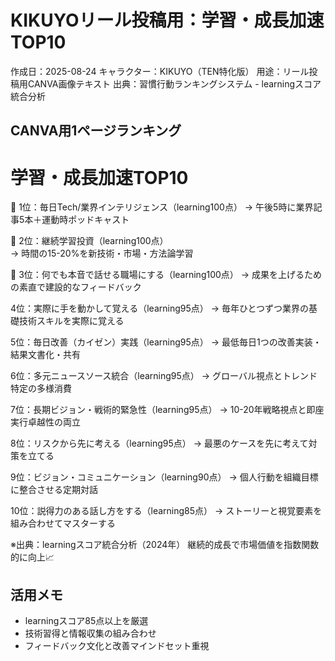 # KIKUYOリール投稿用：学習・成長加速TOP10

作成日：2025-08-24
キャラクター：KIKUYO（TEN特化版）
用途：リール投稿用CANVA画像テキスト
出典：習慣行動ランキングシステム - learningスコア統合分析

## CANVA用1ページランキング

# 学習・成長加速TOP10

🥇 1位：毎日Tech/業界インテリジェンス（learning100点）
   → 午後5時に業界記事5本＋運動時ポッドキャスト

🥈 2位：継続学習投資（learning100点）  
   → 時間の15-20%を新技術・市場・方法論学習

🥉 3位：何でも本音で話せる職場にする（learning100点）
   → 成果を上げるための素直で建設的なフィードバック

4位：実際に手を動かして覚える（learning95点）
    → 毎年ひとつずつ業界の基礎技術スキルを実際に覚える

5位：毎日改善（カイゼン）実践（learning95点）
    → 最低毎日1つの改善実装・結果文書化・共有

6位：多元ニュースソース統合（learning95点）
    → グローバル視点とトレンド特定の多様消費

7位：長期ビジョン・戦術的緊急性（learning95点）
    → 10-20年戦略視点と即座実行卓越性の両立

8位：リスクから先に考える（learning95点）
    → 最悪のケースを先に考えて対策を立てる

9位：ビジョン・コミュニケーション（learning90点）
    → 個人行動を組織目標に整合させる定期対話

10位：説得力のある話し方をする（learning85点）
     → ストーリーと視覚要素を組み合わせてマスターする

※出典：learningスコア統合分析（2024年）
継続的成長で市場価値を指数関数的に向上📈

## 活用メモ
- learningスコア85点以上を厳選
- 技術習得と情報収集の組み合わせ
- フィードバック文化と改善マインドセット重視